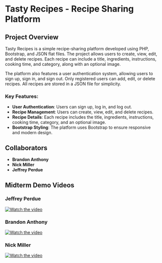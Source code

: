 # Tasty Recipes - Recipe Sharing Platform

## Project Overview
Tasty Recipes is a simple recipe-sharing platform developed using PHP, Bootstrap, and JSON flat files. The project allows users to create, view, edit, and delete recipes. Each recipe can include a title, ingredients, instructions, cooking time, and category, along with an optional image.

The platform also features a user authentication system, allowing users to sign up, sign in, and sign out. Only registered users can add, edit, or delete recipes. All recipes are stored in a JSON file for simplicity.

### Key Features:
- **User Authentication**: Users can sign up, log in, and log out.
- **Recipe Management**: Users can create, view, edit, and delete recipes.
- **Recipe Details**: Each recipe includes the title, ingredients, instructions, cooking time, category, and an optional image.
- **Bootstrap Styling**: The platform uses Bootstrap to ensure responsive and modern design.

## Collaborators
- **Brandon Anthony**
- **Nick Miller**
- **Jeffrey Perdue**

## Midterm Demo Videos

### Jeffrey Perdue
[![Watch the video](https://img.youtube.com/vi/Abe9ILIsSmk/0.jpg)](https://www.youtube.com/watch?v=Abe9ILIsSmk)

### Brandon Anthony  
[![Watch the video](https://img.youtube.com/vi/2BaMdjEnyT0/0.jpg)](https://www.youtube.com/watch?v=2BaMdjEnyT0)

### Nick Miller
[![Watch the video](https://img.youtube.com/vi/A5zFI1siTXo/0.jpg)](https://www.youtube.com/watch?v=A5zFI1siTXo)

